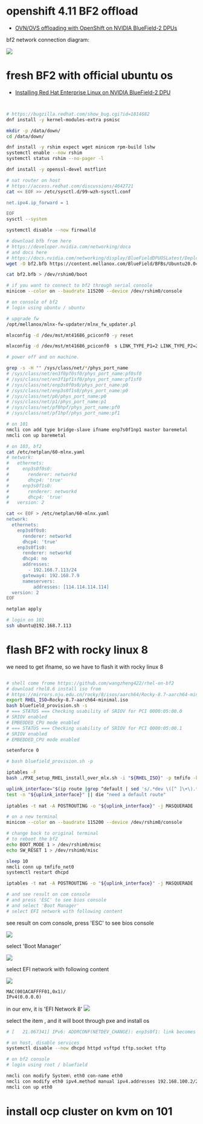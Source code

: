 # openshift 4.11 BF2 offload

- [OVN/OVS offloading with OpenShift on NVIDIA BlueField-2 DPUs](https://access.redhat.com/articles/6804281)

bf2 network connection diagram:

![](./dia/bf2.offload.drawio.svg)

# fresh BF2 with official ubuntu os 

- [Installing Red Hat Enterprise Linux on NVIDIA BlueField-2 DPU](https://developers.redhat.com/articles/2021/10/18/sensitive-information-detection-using-nvidia-morpheus-ai-framework#setting_up_nvidia_netq_agent_on_nvidia_bluefield_2_dpu)

```bash


# https://bugzilla.redhat.com/show_bug.cgi?id=1814682
dnf install -y kernel-modules-extra psmisc

mkdir -p /data/down/
cd /data/down/

dnf install -y rshim expect wget minicom rpm-build lshw
systemctl enable --now rshim
systemctl status rshim --no-pager -l

dnf install -y openssl-devel mstflint

# nat router on host
# https://access.redhat.com/discussions/4642721
cat << EOF >> /etc/sysctl.d/99-wzh-sysctl.conf

net.ipv4.ip_forward = 1

EOF
sysctl --system

systemctl disable --now firewalld

# download bfb from here
# https://developer.nvidia.com/networking/doca
# and docs here
# https://docs.nvidia.com/networking/display/BlueFieldDPUOSLatest/Deploying+BlueField+Software+Using+BFB+from+Host
wget -O bf2.bfb https://content.mellanox.com/BlueField/BFBs/Ubuntu20.04/DOCA_1.5.1_BSP_3.9.3_Ubuntu_20.04-4.2211-LTS.signed.bfb

cat bf2.bfb > /dev/rshim0/boot

# if you want to connect to bf2 through serial console
minicom --color on --baudrate 115200 --device /dev/rshim0/console

# on console of bf2
# login using ubuntu / ubuntu

# upgrade fw
/opt/mellanox/mlnx-fw-updater/mlnx_fw_updater.pl

mlxconfig -d /dev/mst/mt41686_pciconf0 -y reset

mlxconfig -d /dev/mst/mt41686_pciconf0  s LINK_TYPE_P1=2 LINK_TYPE_P2=2

# power off and on machine.

grep -s -H "" /sys/class/net/*/phys_port_name
# /sys/class/net/en3f0pf0sf0/phys_port_name:pf0sf0
# /sys/class/net/en3f1pf1sf0/phys_port_name:pf1sf0
# /sys/class/net/enp3s0f0s0/phys_port_name:p0
# /sys/class/net/enp3s0f1s0/phys_port_name:p0
# /sys/class/net/p0/phys_port_name:p0
# /sys/class/net/p1/phys_port_name:p1
# /sys/class/net/pf0hpf/phys_port_name:pf0
# /sys/class/net/pf1hpf/phys_port_name:pf1

# on 101
nmcli con add type bridge-slave ifname enp7s0f1np1 master baremetal
nmcli con up baremetal

# on 103, bf2
cat /etc/netplan/60-mlnx.yaml
# network:
#   ethernets:
#     enp3s0f0s0:
#       renderer: networkd
#       dhcp4: 'true'
#     enp3s0f1s0:
#       renderer: networkd
#       dhcp4: 'true'
#   version: 2

cat << EOF > /etc/netplan/60-mlnx.yaml
network:
  ethernets:
    enp3s0f0s0:
      renderer: networkd
      dhcp4: 'true'
    enp3s0f1s0:
      renderer: networkd
      dhcp4: no
      addresses:
        - 192.168.7.113/24
      gateway4: 192.168.7.9
      nameservers:
          addresses: [114.114.114.114]
  version: 2
EOF

netplan apply

# login on 101
ssh ubuntu@192.168.7.113


```

# flash BF2 with rocky linux 8

we need to get ifname, so we have to flash it with rocky linux 8

```bash

# shell come frome https://github.com/wangzheng422/rhel-on-bf2
# download rhel8.6 install iso from  
# https://mirrors.nju.edu.cn/rocky/8/isos/aarch64/Rocky-8.7-aarch64-minimal.iso
export RHEL_ISO=Rocky-8.7-aarch64-minimal.iso
bash bluefield_provision.sh -s
# === STATUS === Checking usability of SRIOV for PCI 0000:05:00.0
# SRIOV enabled
# EMBEDDED_CPU mode enabled
# === STATUS === Checking usability of SRIOV for PCI 0000:05:00.1
# SRIOV enabled
# EMBEDDED_CPU mode enabled

setenforce 0

# bash bluefield_provision.sh -p

iptables -F
bash ./PXE_setup_RHEL_install_over_mlx.sh -i "${RHEL_ISO}" -p tmfifo -k RHEL8-bluefield.ks

uplink_interface="$(ip route |grep ^default | sed 's/.*dev \([^ ]\+\).*/\1/')"
test -n "${uplink_interface}" || die "need a default route"
    
iptables -t nat -A POSTROUTING -o "${uplink_interface}" -j MASQUERADE

# on a new terminal
minicom --color on --baudrate 115200 --device /dev/rshim0/console

# change back to original terminal
# to reboot the bf2
echo BOOT_MODE 1 > /dev/rshim0/misc
echo SW_RESET 1 > /dev/rshim0/misc

sleep 10
nmcli conn up tmfifo_net0
systemctl restart dhcpd

iptables -t nat -A POSTROUTING -o "${uplink_interface}" -j MASQUERADE

# and see result on com console
# and press 'ESC' to see bios console
# and select 'Boot Manager'
# select EFI network with following content


```
see result on com console, press 'ESC' to see bios console

![](../4.10/imgs/2022-06-14-16-50-28.png)

select 'Boot Manager'

![](../4.10/imgs/2022-06-14-16-51-14.png)

select EFI network with following content

![](../4.10/imgs/2022-06-14-16-51-42.png)

```
MAC(001ACAFFFF01,0x1)/
IPv4(0.0.0.0)
```
in our env, it is 'EFI Network 8'
![](../4.10/imgs/2022-06-14-16-53-51.png)

select the item , and it will boot through pxe and install os

```bash
# [   21.067341] IPv6: ADDRCONF(NETDEV_CHANGE): enp3s0f1: link becomes ready

# on host, disable services
systemctl disable --now dhcpd httpd vsftpd tftp.socket tftp

# on bf2 console
# login using root / bluefield

nmcli con modify System\ eth0 con-name eth0
nmcli con modify eth0 ipv4.method manual ipv4.addresses 192.168.100.2/24 ipv4.gateway 192.168.100.1 ipv4.dns 172.21.1.1
nmcli con up eth0
```

# install ocp cluster on kvm on 101

```bash





```





